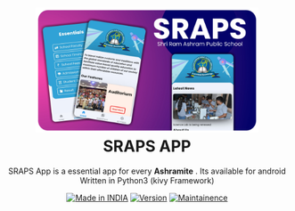 <h1 align="center">
  <img src="img/main.png" width="400px"/><br/>
  SRAPS APP
</h1>

<p align="center">SRAPS App is a essential app for every <b>Ashramite</b> . Its available for android Written in Python3 (kivy Framework)
</p>
<p align="center">
<a href="https://bit.ly/2BNk3P1"><img title="Made in INDIA" src="https://img.shields.io/badge/SRAPS-APP-red.svg"></a>
<a href="https://bit.ly/2BNk3P1"><img title="Version" src="https://img.shields.io/badge/Version-1.0-green.svg?style=flat-square"></a>
<a href="https://bit.ly/2BNk3P1"><img title="Maintainence" src="https://img.shields.io/badge/Maintained%3F-yes-green.svg"></a>
</p>
<p align="center">
</p>
